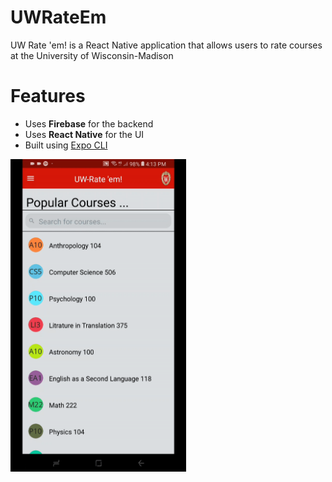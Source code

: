 # UWRateEm
<p>UW Rate 'em! is a React Native application that allows users to rate courses at the University of Wisconsin-Madison

# Features
<ul>
<li>Uses <b>Firebase</b> for the backend</li>
<li>Uses <b>React Native</b> for the UI</li>
<li>Built using <a href="https://expo.io/tools#cli">Expo CLI</a>
</ul>

<img src="https://github.com/azaidi4/UWRateEm/blob/master/demo.gif?raw=true" height="500" width="auto">
